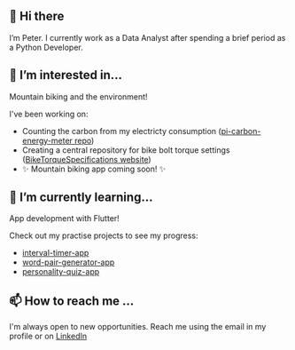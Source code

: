 ## 👋 Hi there

I’m Peter. I currently work as a Data Analyst after spending a brief period as a Python Developer. 

## 👀 I’m interested in...

Mountain biking and the environment! 

I've been working on:
* Counting the carbon from my electricty consumption ([pi-carbon-energy-meter repo](https://github.com/pduebel/pi-carbon-energy-meter 'pi-carbon-energy-meter'))
* Creating a central repository for bike bolt torque settings ([BikeTorqueSpecifications website](https://www.biketorquespecifications.com/ 'BikeTorqueSpecifications website'))
* ✨ Mountain biking app coming soon! ✨

## 🌱 I’m currently learning...
App development with Flutter!

Check out my practise projects to see my progress:
* [interval-timer-app](https://github.com/pduebel/interval-timer-app 'interval-timer-app repo')
* [word-pair-generator-app](https://github.com/pduebel/word-pair-generator-app 'word-pair-generator-app repo')
* [personality-quiz-app](https://github.com/pduebel/personality-quiz-app 'personality-quiz-app repo')

## 📫 How to reach me ...
I'm always open to new opportunities. Reach me using the email in my profile or on [LinkedIn](https://www.linkedin.com/in/peter-duebel-030302aa/ 'LinkedIn profile')

<!---
pduebel/pduebel is a ✨ special ✨ repository because its `README.md` (this file) appears on your GitHub profile.
You can click the Preview link to take a look at your changes.
--->
